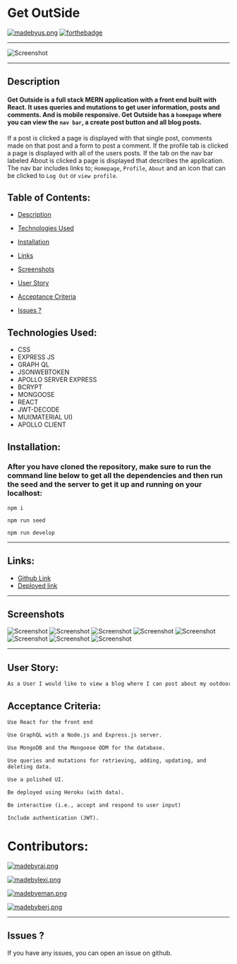# Get OutSide

[![madebyus.png](/client/public/made-by-raj%2C-lexi%2C-berj%2C-eman.svg)](https://arcane-stream-21674.herokuapp.com/)
[![forthebadge](https://forthebadge.com/images/badges/powered-by-coffee.svg)](/)

---

![Screenshot](/client/public/mockup.jpg)

---

## Description
#### Get Outside is a full stack MERN application with a front end built with React. It uses queries and mutations to get user information, posts and comments. And is mobile responsive. Get Outside has a `homepage` where you can view the `nav bar`, a create post button and all blog posts.
If a post is clicked a page is displayed with that single post, comments made on that post and a form to post a comment.
If the profile tab is clicked a page is displayed with all of the users posts.
If the tab on the nav bar labeled About is clicked a page is displayed that describes the application.
The nav bar includes links to; `Homepage`, `Profile`, `About` and an icon that can be clicked to `Log Out` or `view profile`.

## Table of Contents:
  - [Description](#description)
  - [Technologies Used](#technologies-used)
  - [Installation](#installation)
  - [Links](#links)
  - [Screenshots](#screenshots)
  - [User Story](#user-story)
  - [Acceptance Criteria](#acceptance-criteria)

- [Issues ?](#issues)

## Technologies Used:
- CSS
- EXPRESS JS
- GRAPH QL
- JSONWEBTOKEN 
- APOLLO SERVER EXPRESS
- BCRYPT
- MONGOOSE
- REACT 
- JWT-DECODE
- MUI(MATERIAL UI)
- APOLLO CLIENT

## Installation:
### After you have cloned the repository, make sure to run the command line below to get all the dependencies and then run the seed and the server to get it up and running on your localhost:

```
npm i

npm run seed

npm run develop
```

---
## Links:

- [Github Link](https://github.com/Lexi-Diamond/get-outside)
- [Deployed link](https://arcane-stream-21674.herokuapp.com/)

---
## Screenshots
![Screenshot](/client/public/screensot-6.png)
![Screenshot](/client/public/screensot-4.png)
![Screenshot](/client/public/screensot-2.png)
![Screenshot](/client/public/screensot-1.png)
![Screenshot](/client/public/screensot-3.png)
![Screenshot](/client/public/screen-6.png)
![Screenshot](/client/public/screen-7.png)
![Screenshot](/client/public/screen-8.png)

---

## User Story:
```md
As a User I would like to view a blog where I can post about my outdoor activities, view other users posts about their activities and comment on any post. When I visit the homepage I am presented with a screen directing me to log in or sign up. Once I have logged in or signed up I am presented with a navigation bar with Home, Profile and About as well as a profile icon where I can log out or visit my profile. I see a button to create a post and a list of posts. I can click on any post on the homepage to view or comment on that post.
```

## Acceptance Criteria:
```md
Use React for the front end

Use GraphQL with a Node.js and Express.js server.

Use MongoDB and the Mongoose ODM for the database.

Use queries and mutations for retrieving, adding, updating, and 
deleting data.

Use a polished UI.

Be deployed using Heroku (with data).

Be interactive (i.e., accept and respond to user input)

Include authentication (JWT).
```

# Contributors:

[![madebyraj.png](/client/public/rajveer-github.svg)](https://www.github.com/rajveer-s)

[![madebylexi.png](/client/public/lexi-github.svg)](https://www.github.com/Lexi-Diamond)

[![madebyeman.png](/client/public/eman-github.svg)](https://www.github.com/Emanconcepcion)

[![madebyberj.png](/client/public/berj-github.svg)](https://www.github.com/BerjGhazarian)

---

## Issues ?
If you have any issues, you can open an issue on github.
